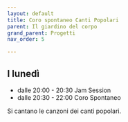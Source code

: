 ```yaml
---
layout: default
title: Coro spontaneo Canti Popolari
parent: Il giardino del corpo
grand_parent: Progetti
nav_order: 5

---
```



## I lunedì 

- dalle 20:00 - 20:30 Jam Session
- dalle 20:30 - 22:00 Coro Spontaneo

Si cantano le canzoni dei canti popolari.
